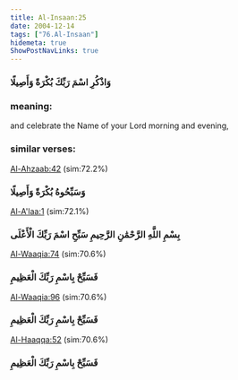```yaml
---
title: Al-Insaan:25
date: 2004-12-14
tags: ["76.Al-Insaan"]
hidemeta: true 
ShowPostNavLinks: true 
---
```

### وَاذْكُرِ اسْمَ رَبِّكَ بُكْرَةً وَأَصِيلًا
### meaning: 
and celebrate the Name of your Lord morning and evening,
### similar verses: 

[Al-Ahzaab:42](/33/42) (sim:72.2%)

### وَسَبِّحُوهُ بُكْرَةً وَأَصِيلًا

[Al-A'laa:1](/87/1) (sim:72.1%)

### بِسْمِ اللَّهِ الرَّحْمَٰنِ الرَّحِيمِ سَبِّحِ اسْمَ رَبِّكَ الْأَعْلَى

[Al-Waaqia:74](/56/74) (sim:70.6%)

### فَسَبِّحْ بِاسْمِ رَبِّكَ الْعَظِيمِ

[Al-Waaqia:96](/56/96) (sim:70.6%)

### فَسَبِّحْ بِاسْمِ رَبِّكَ الْعَظِيمِ

[Al-Haaqqa:52](/69/52) (sim:70.6%)

### فَسَبِّحْ بِاسْمِ رَبِّكَ الْعَظِيمِ
